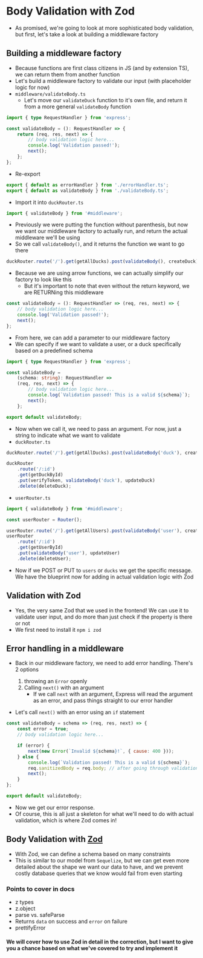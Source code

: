 # Body Validation with Zod

- As promised, we're going to look at more sophisticated body validation, but first, let's take a look at building a middleware factory

## Building a middleware factory

- Because functions are first class citizens in JS (and by extension TS), we can return them from another function
- Let's build a middleware factory to validate our input (with placeholder logic for now)
- `middleware/validateBody.ts`
  - Let's move our `validateDuck` function to it's own file, and return it from a more general `validateBody` function

```ts
import { type RequestHandler } from 'express';

const validateBody = (): RequestHandler => {
	return (req, res, next) => {
		// body validation logic here...
		console.log('Validation passed!');
		next();
	};
};
```

- Re-export

```ts
export { default as errorHandler } from './errorHandler.ts';
export { default as validateBody } from './validateBody.ts';
```

- Import it into `duckRouter.ts`

```js
import { validateBody } from '#middleware';
```

- Previously we were putting the function without parenthesis, but now we want our middleware factory to actually run, and return the actual middleware we'll be using
- So we call `validateBody()`, and it returns the function we want to go there

```js
duckRouter.route('/').get(getAllDucks).post(validateBody(), createDuck);
```

- Because we are using arrow functions, we can actually simplify our factory to look like this
  - But it's important to note that even without the return keyword, we are RETURNing this middleware

```ts
const validateBody = (): RequestHandler => (req, res, next) => {
	// body validation logic here...
	console.log('Validation passed!');
	next();
};
```

- From here, we can add a parameter to our middleware factory
- We can specify if we want to validate a user, or a duck specifically based on a predefined schema

```ts
import { type RequestHandler } from 'express';

const validateBody =
	(schema: string): RequestHandler =>
	(req, res, next) => {
		// body validation logic here...
		console.log(`Validation passed! This is a valid ${schema}`);
		next();
	};

export default validateBody;
```

- Now when we call it, we need to pass an argument. For now, just a string to indicate what we want to validate
- `duckRouter.ts`

```js
duckRouter.route('/').get(getAllDucks).post(validateBody('duck'), createDuck);

duckRouter
	.route('/:id')
	.get(getDuckById)
	.put(verifyToken, validateBody('duck'), updateDuck)
	.delete(deleteDuck);
```

- `userRouter.ts`

```ts
import { validateBody } from '#middleware';

const userRouter = Router();

userRouter.route('/').get(getAllUsers).post(validateBody('user'), createUser);
userRouter
	.route('/:id')
	.get(getUserById)
	.put(validateBody('user'), updateUser)
	.delete(deleteUser);
```

- Now if we POST or PUT to `users` or `ducks` we get the specific message. We have the blueprint now for adding in actual validation logic with Zod

## Validation with Zod

- Yes, the very same Zod that we used in the frontend! We can use it to validate user input, and do more than just check if the property is there or not
- We first need to install it
  `npm i zod`

## Error handling in a middleware

- Back in our middleware factory, we need to add error handling. There's 2 options

  1. throwing an `Error` openly
  2. Calling `next()` with an argument
     - If we call `next` with an argument, Express will read the argument as an error, and pass things straight to our error handler

- Let's call `next()` with an error using an `if` statement

```js
const validateBody = schema => (req, res, next) => {
	const error = true;
	// body validation logic here...

	if (error) {
		next(new Error(`Invalid ${schema}!`, { cause: 400 }));
	} else {
		console.log(`Validation passed! This is a valid ${schema}`);
		req.sanitizedBody = req.body; // after going through validation
		next();
	}
};

export default validateBody;
```

- Now we get our error response.
- Of course, this is all just a skeleton for what we'll need to do with actual validation, which is where Zod comes in!

## Body Validation with [Zod](https://zod.dev/)

- With Zod, we can define a schema based on many constraints
- This is similar to our model from `Sequelize`, but we can get even more detailed about the shape we want our data to have, and we prevent costly database queries that we know would fail from even starting

### Points to cover in docs

- z types
- z.object
- parse vs. safeParse
- Returns `data` on success and `error` on failure
- prettifyError

#### We will cover how to use Zod in detail in the correction, but I want to give you a chance based on what we've covered to try and implement it
